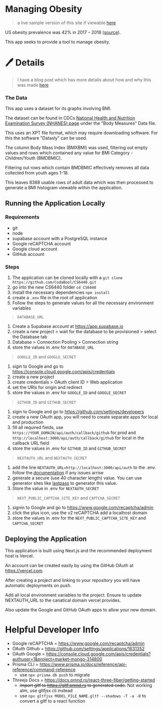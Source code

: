 # Managing Obesity
> a live sample version of this site if viewable [here](p10.codabool.com)

US obesity prevalence was 42% in 2017 – 2018 ([source](https://www.cdc.gov/obesity/data/adult.html)).

This app seeks to provide a tool to manage obesity.

# 🖊️ Details
> I have a blog post which has more details about how and why this was made [here](https://codabool.com/blog/24)

### The Data
This app uses a dataset for its graphs involving BMI.

The dataset can be found in CDCs [National Health and Nutrition Examination Survey (NHANES) page](https://wwwn.cdc.gov/nchs/nhanes/search/datapage.aspx?Component=Examination&Cycle=2017-2020) under the "Body Measures" Data file. 

This uses an XPT file format, which may require downloading software. For this the software "Datasly" can be used. 

The column Body Mass Index (BMXBMI) was used, filtering out empty values and rows which contained any value for BMI Category - Children/Youth (BMDBMIC).

Filtering out rows which contain BMDBMIC effectively removes all data collected from youth ages 1-18. 

This leaves 8388 usable rows of adult data which was then processed to generate a BMI histogram viewable within the application.

## Running the Application Locally
### Requirements
- git
- node
- supabase account with a PostgreSQL instance
- Google reCAPTCHA account
- Google cloud account
- GitHub account

### Steps
1. The application can be cloned locally with a `git clone https://github.com/CodaBool/CS6440.git`
2. go into the new CS6440 folder `cd CS6440`
3. install the necessary dependencies `npm install`
4. create a `.env` file in the root of application
5. Follow the steps to generate values for all the necessary environment variables

> `DATABASE_URL`
1. Create a Supabase account at https://app.supabase.io
2. create a new project > wait for the database to be provisioned > select the Database tab
3. Database > Connection Pooling > Connection string
4. store the values in .env for `DATABASE_URL`

> `GOOGLE_ID` and `GOOGLE_SECRET`
1. sigin to Google and go to https://console.cloud.google.com/apis/credentials
2. create a new project
3. create credentials > OAuth client ID > Web application
4. set the URIs for origin and redirect
5. store the values in .env for `GOOGLE_ID` and `GOOGLE_SECRET`

> `GITHUB_ID` and `GITHUB_SECRET`
1. sigin to Google and go to https://github.com/settings/developers
2. create a new OAuth app, you will need to create separate apps for local and production
3. fill all required fields, use `https://YOUR_DOMAIN/api/auth/callback/github` for prod and `http://localhost:3000/api/auth/callback/github` for local in the callback URL field
5. store the values in .env for `GITHUB_ID` and `GITHUB_SECRET`

> `NEXTAUTH_URL` and `NEXTAUTH_SECRET`
1. add the line `NEXTAUTH_URL=http://localhost:3000/api/auth` to the .env. follow the [documentation](https://next-auth.js.org/getting-started/example#deploying-to-productiond) if any issues arrise
3. generate a secure (use 40 character length) value. You can use generator sites like [lastpass](https://www.lastpass.com/features/password-generator) to generator this value.
4. Store the value in .env for `NEXTAUTH_SECRET`

> `NEXT_PUBLIC_CAPTCHA_SITE_KEY` and `CAPTCHA_SECRET`
1. signin to Google and go to https://www.google.com/recaptcha/admin
2. click the plus icon, use the v2 reCAPTCHA add a localhost domain
3. store the values in .env for the `NEXT_PUBLIC_CAPTCHA_SITE_KEY` and `CAPTCHA_SECRET`

## Deploying the Application
This application is built using Next.js and the recommended deployment host is Vercel.

An account can be created easily by using the GitHub OAuth at https://vercel.com.

After creating a project and linking to your repository you will have automatic deployments on push.

Add all local environment variables to the project. Ensure to update NEXTAUTH_URL to the canatical domain vercel provides.

Also update the Google and GitHub OAuth apps to allow your new domain.


# Helpful Developer Info
- Google reCAPTCHA = https://www.google.com/recaptcha/admin
- OAuth Github = https://github.com/settings/applications/1631352
- OAuth Google = https://console.cloud.google.com/apis/credentials?authuser=1&project=market-mongo-314800
- Prisma CLI = https://www.prisma.io/docs/reference/api-reference/command-reference
  - use `npx prisma db push` to migrate
- Threejs Docs = https://docs.pmnd.rs/react-three-fiber/getting-started
  - ~~import gltf to https://gltf.pmnd.rs to generated code.~~ Not working atm, use gltfjsx cli instead
  - use `npx gltfjsx MODEL_FILE_NAME.gltf --shadows -T -a -D` to convert a gltf to a react function
